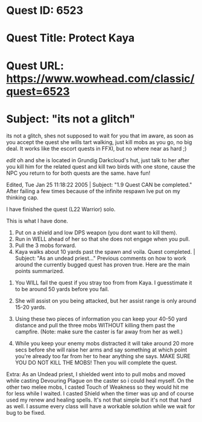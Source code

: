 # Quest ID: 6523
# Quest Title: Protect Kaya
# Quest URL: https://www.wowhead.com/classic/quest=6523
# Subject: "its not a glitch"
its not a glitch, shes not supposed to wait for you that im aware, as soon as you accept the quest she wills tart walking, just kill mobs as you go, no big deal. It works like the escort quests in FFXI, but no where near as hard ;)

*edit* oh and she is located in Grundig Darkcloud's hut, just talk to her after you kill him for the related quest and kill two birds with one stone, cause the NPC you return to for both quests are the same. have fun!

Edited, Tue Jan 25 11:18:22 2005 | Subject: "1.9 Quest CAN be completed."
After failing a few times because of the infinite respawn Ive put on my thinking cap.

I have finished the quest (L22 Warrior) solo.

This is what I have done.
1) Put on a shield and low DPS weapon (you dont want to kill them).
2) Run in WELL ahead of her so that she does not engage when you pull.
3) Pull the 3 mobs forward.
4) Kaya walks about 10 yards past the spawn and voila. Quest completed. | Subject: "As an undead priest..."
Previous comments on how to work around the currently bugged quest has proven true. Here are the main points summarized.

1. You WILL fail the quest if you stray too from from Kaya. I guesstimate it to be around 50 yards before you fail.

2. She will assist on you being attacked, but her assist range is only around 15-20 yards.

3. Using these two pieces of information you can keep your 40-50 yard distance and pull the three mobs WITHOUT killing them past the campfire. (Note: make sure the caster is far away from her as well.)

4. While you keep your enemy mobs distracted it will take around 20 more secs before she will raise her arms and say something at which point you're already too far from her to hear anything she says. MAKE SURE YOU DO NOT KILL THE MOBS! Then you will complete the quest.

Extra: As an Undead priest, I shielded went into to pull mobs and moved while casting Devouring Plague on the caster so i could heal myself. On the other two melee mobs, I casted Touch of Weakness so they would hit me for less while I waited. I casted Shield when the timer was up and of course used my renew and healing spells. It's not that simple but it's not that hard as well. I assume every class will have a workable solution while we wait for bug to be fixed.
